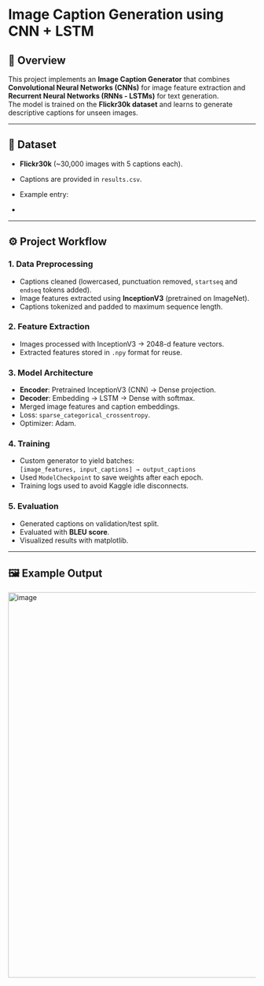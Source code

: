 # Image Caption Generation using CNN + LSTM

## 📌 Overview
This project implements an **Image Caption Generator** that combines **Convolutional Neural Networks (CNNs)** for image feature extraction and **Recurrent Neural Networks (RNNs - LSTMs)** for text generation.  
The model is trained on the **Flickr30k dataset** and learns to generate descriptive captions for unseen images.  

---

## 📂 Dataset
- **Flickr30k** (~30,000 images with 5 captions each).  
- Captions are provided in `results.csv`.  
- Example entry:

- 
---

## ⚙️ Project Workflow

### 1. **Data Preprocessing**
- Captions cleaned (lowercased, punctuation removed, `startseq` and `endseq` tokens added).  
- Image features extracted using **InceptionV3** (pretrained on ImageNet).  
- Captions tokenized and padded to maximum sequence length.

### 2. **Feature Extraction**
- Images processed with InceptionV3 → 2048-d feature vectors.  
- Extracted features stored in `.npy` format for reuse.

### 3. **Model Architecture**
- **Encoder**: Pretrained InceptionV3 (CNN) → Dense projection.  
- **Decoder**: Embedding → LSTM → Dense with softmax.  
- Merged image features and caption embeddings.  
- Loss: `sparse_categorical_crossentropy`.  
- Optimizer: Adam.

### 4. **Training**
- Custom generator to yield batches:  
  `[image_features, input_captions] → output_captions`  
- Used `ModelCheckpoint` to save weights after each epoch.  
- Training logs used to avoid Kaggle idle disconnects.

### 5. **Evaluation**
- Generated captions on validation/test split.  
- Evaluated with **BLEU score**.  
- Visualized results with matplotlib.

---

## 🖼️ Example Output


<img width="999" height="783" alt="image" src="https://github.com/user-attachments/assets/16516f4d-db53-4278-856e-3816db530244" />




